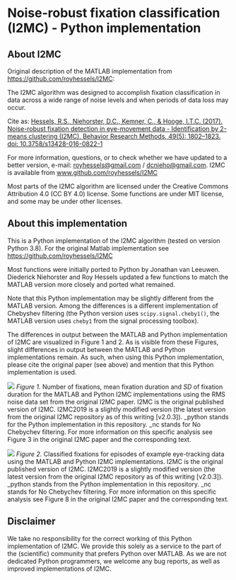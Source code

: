 # Noise-robust fixation classification (I2MC) - Python implementation

## About I2MC

Original description of the MATLAB implementation from https://github.com/royhessels/I2MC:

The I2MC algorithm was designed to accomplish fixation classification in data across a wide range of noise levels and when periods of data loss may occur.

Cite as:
[Hessels, R.S., Niehorster, D.C., Kemner, C., & Hooge, I.T.C. (2017). Noise-robust fixation detection in eye-movement data - Identification by 2-means clustering (I2MC). Behavior Research Methods, 49(5): 1802–1823. doi: 10.3758/s13428-016-0822-1](https://link.springer.com/article/10.3758/s13428-016-0822-1)

For more information, questions, or to check whether we have updated to a better version, e-mail: royhessels@gmail.com / dcnieho@gmail.com. I2MC is available from www.github.com/royhessels/I2MC

Most parts of the I2MC algorithm are licensed under the Creative Commons Attribution 4.0 (CC BY 4.0) license. Some functions are under MIT license, and some may be under other licenses.

## About this implementation

This is a Python implementation of the I2MC algorithm (tested on version Python 3.8). For the original Matlab implementation see https://github.com/royhessels/I2MC

Most functions were initially ported to Python by Jonathan van Leeuwen. Diederick Niehorster and Roy Hessels updated a few functions to match the MATLAB version more closely and ported what remained.

Note that this Python implementation may be slightly different from the MATLAB version. Among the differences is a different implementation of Chebyshev filtering (the Python version uses `scipy.signal.cheby1()`, the MATLAB version uses `cheby1` from the signal processing toolbox).

The differences in output between the MATLAB and Python implementation of I2MC are visualized in Figure 1 and 2. As is visible from these Figures, slight differences in output between the MATLAB and Python implementations remain. As such, when using this Python implementation, please cite the original paper (see above) and mention that this Python implementation is used.


![](Figure1.png)
*Figure 1.* Number of fixations, mean fixation duration and *SD* of fixation duration for the MATLAB and Python I2MC implementations using the RMS noise data set from the original I2MC paper. I2MC is the original published version of I2MC. I2MC2019 is a slightly modified version (the latest version from the original I2MC repository as of this writing [v2.0.3]). _python stands for the Python implementation in this repository. _nc stands for No Chebychev filtering. For more information on this specific analysis see Figure 3 in the original I2MC paper and the corresponding text.


![](Figure2.png)
*Figure 2.* Classified fixations for episodes of example eye-tracking data using the MATLAB and Python I2MC implementations. I2MC is the original published version of I2MC. I2MC2019 is a slightly modified version (the latest version from the original I2MC repository as of this writing [v2.0.3]). _python stands from the Python implementation in this repository. _nc stands for No Chebychev filtering. For more information on this specific analysis see Figure 8 in the original I2MC paper and the corresponding text.


## Disclaimer

We take no responsibility for the correct working of this Python implementation of I2MC. We provide this solely as a service to the part of the (scientific) community that prefers Python over MATLAB. As we are not dedicated Python programmers, we welcome any bug reports, as well as improved implementations of I2MC.
